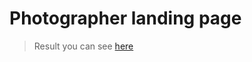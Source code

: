 # Photographer landing page

> Result you can see [here](https://janchorny.github.io/photographer/)
